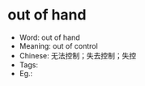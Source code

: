 # out of hand

- Word: out of hand
- Meaning: out of control
- Chinese: 无法控制；失去控制；失控
- Tags: 
- Eg.: 
